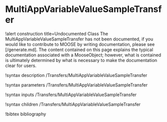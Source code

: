 <!-- MOOSE Documentation Stub: Remove this when content is added. -->

# MultiAppVariableValueSampleTransfer

!alert construction title=Undocumented Class
The MultiAppVariableValueSampleTransfer has not been documented, if you would like to contribute to MOOSE by
writing documentation, please see [/generate.md]. The content contained on this page explains
the typical documentation associated with a MooseObject; however, what is contained is ultimately
determined by what is necessary to make the documentation clear for users.

!syntax description /Transfers/MultiAppVariableValueSampleTransfer

!syntax parameters /Transfers/MultiAppVariableValueSampleTransfer

!syntax inputs /Transfers/MultiAppVariableValueSampleTransfer

!syntax children /Transfers/MultiAppVariableValueSampleTransfer

!bibtex bibliography
